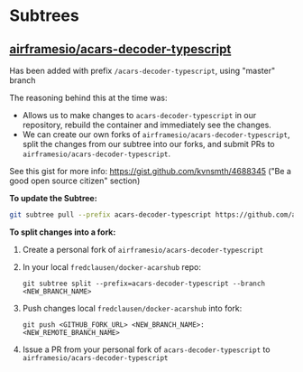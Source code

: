 # Subtrees

## [airframesio/acars-decoder-typescript](https://github.com/airframesio/acars-decoder-typescript)

Has been added with prefix `/acars-decoder-typescript`, using "master" branch

The reasoning behind this at the time was:

* Allows us to make changes to `acars-decoder-typescript` in our repository, rebuild the container and immediately see the changes.
* We can create our own forks of `airframesio/acars-decoder-typescript`, split the changes from our subtree into our forks, and submit PRs to `airframesio/acars-decoder-typescript`.

See this gist for more info: <https://gist.github.com/kvnsmth/4688345> ("Be a good open source citizen" section)

**To update the Subtree:**

```bash
git subtree pull --prefix acars-decoder-typescript https://github.com/airframesio/acars-decoder-typescript.git master
```

**To split changes into a fork:**

1. Create a personal fork of `airframesio/acars-decoder-typescript`
1. In your local `fredclausen/docker-acarshub` repo:

    `git subtree split --prefix=acars-decoder-typescript --branch <NEW_BRANCH_NAME>`

1. Push changes local `fredclausen/docker-acarshub` into fork:

    `git push <GITHUB_FORK_URL> <NEW_BRANCH_NAME>:<NEW_REMOTE_BRANCH_NAME>`

1. Issue a PR from your personal fork of `acars-decoder-typescript` to `airframesio/acars-decoder-typescript`

